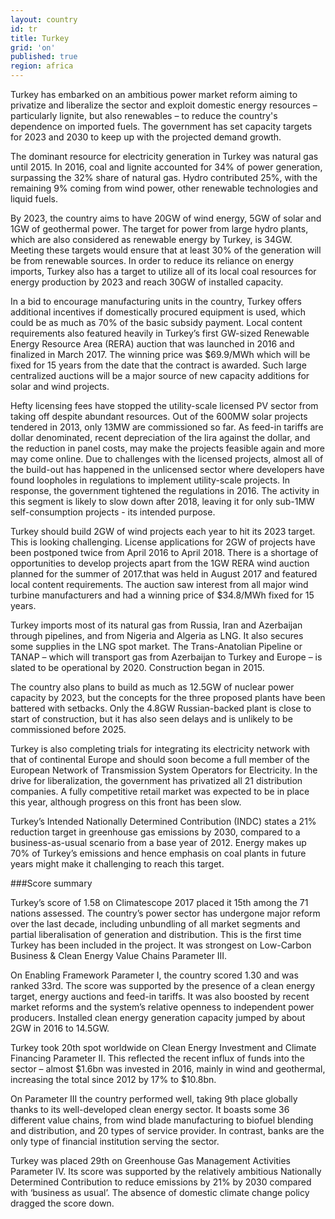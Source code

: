 ```yaml
---
layout: country
id: tr
title: Turkey
grid: 'on'
published: true
region: africa
---
```


Turkey has embarked on an ambitious power market reform aiming to privatize and liberalize the sector and exploit domestic energy resources – particularly lignite, but also renewables – to reduce the country's dependence on imported fuels. The government has set capacity targets for 2023 and 2030 to keep up with the projected demand growth.

The dominant resource for electricity generation in Turkey was natural gas until 2015. In 2016, coal and lignite accounted for 34% of power generation, surpassing the 32% share of natural gas. Hydro contributed 25%, with the remaining 9% coming from wind power, other renewable technologies and liquid fuels.

By 2023, the country aims to have 20GW of wind energy, 5GW of solar and 1GW of geothermal power. The target for power from large hydro plants, which are also considered as renewable energy by Turkey, is 34GW. Meeting these targets would ensure that at least 30% of the generation will be from renewable sources. In order to reduce its reliance on energy imports, Turkey also has a target to utilize all of its local coal resources for energy production by 2023 and reach 30GW of installed capacity. 

In a bid to encourage manufacturing units in the country, Turkey offers additional incentives if domestically procured equipment is used, which could be as much as 70% of the basic subsidy payment. Local content requirements also featured heavily in Turkey’s first GW-sized Renewable Energy Resource Area (RERA) auction that was launched in 2016 and finalized in March 2017. The winning price was $69.9/MWh which will be fixed for 15 years from the date that the contract is awarded. Such large centralized auctions will be a major source of new capacity additions for solar and wind projects.

Hefty licensing fees have stopped the utility-scale licensed PV sector from taking off despite abundant resources. Out of the 600MW solar projects tendered in 2013, only 13MW are commissioned so far. As feed-in tariffs are dollar denominated, recent depreciation of the lira against the dollar, and the reduction in panel costs, may make the projects feasible again and more may come online. Due to challenges with the licensed projects, almost all of the build-out has happened in the unlicensed sector where developers have found loopholes in regulations to implement utility-scale projects. In response, the government tightened the regulations in 2016. The activity in this segment is likely to slow down after 2018, leaving it for only sub-1MW self-consumption projects - its intended purpose.

Turkey should build 2GW of wind projects each year to hit its 2023 target. This is looking challenging. License applications for 2GW of projects have been postponed twice from April 2016 to April 2018. There is a shortage of opportunities to develop projects apart from the 1GW RERA wind auction planned for the summer of 2017.that was held in August 2017 and featured local content requirements. The auction saw interest from all major wind turbine manufacturers and had a winning price of $34.8/MWh fixed for 15 years. 

Turkey imports most of its natural gas from Russia, Iran and Azerbaijan through pipelines, and from Nigeria and Algeria as LNG. It also secures some supplies in the LNG spot market. The Trans-Anatolian Pipeline or TANAP – which will transport gas from Azerbaijan to Turkey and Europe – is slated to be operational by 2020. Construction began in 2015.

The country also plans to build as much as 12.5GW of nuclear power capacity by 2023, but the concepts for the three proposed plants have been battered with setbacks. Only the 4.8GW Russian-backed plant is close to start of construction, but it has also seen delays and is unlikely to be commissioned before 2025.

Turkey is also completing trials for integrating its electricity network with that of continental Europe and should soon become a full member of the European Network of Transmission System Operators for Electricity. In the drive for liberalization, the government has privatized all 21 distribution companies. A fully competitive retail market was expected to be in place this year, although progress on this front has been slow. 

Turkey’s Intended Nationally Determined Contribution (INDC) states a 21% reduction target in greenhouse gas emissions by 2030, compared to a business-as-usual scenario from a base year of 2012. Energy makes up 70% of Turkey’s emissions and hence emphasis on coal plants in future years might make it challenging to reach this target.

###Score summary

Turkey’s score of 1.58 on Climatescope 2017 placed it 15th among the 71 nations assessed. The country’s power sector has undergone major reform over the last decade, including unbundling of all market segments and partial liberalisation of generation and distribution. This is the first time Turkey has been included in the project. It was strongest on Low-Carbon Business & Clean Energy Value Chains Parameter III.

On Enabling Framework Parameter I, the country scored 1.30 and was ranked 33rd. The score was supported by the presence of a clean energy target, energy auctions and feed-in tariffs. It was also boosted by recent market reforms and the system’s relative openness to independent power producers. Installed clean energy generation capacity jumped by about 2GW in 2016 to 14.5GW.

Turkey took 20th spot worldwide on Clean Energy Investment and Climate Financing Parameter II. This reflected the recent influx of funds into the sector – almost $1.6bn was invested in 2016, mainly in wind and geothermal, increasing the total since 2012 by 17% to $10.8bn. 

On Parameter III the country performed well, taking 9th place globally thanks to its well-developed clean energy sector. It boasts some 36 different value chains, from wind blade manufacturing to biofuel blending and distribution, and 20 types of service provider. In contrast, banks are the only type of financial institution serving the sector.

Turkey was placed 29th on Greenhouse Gas Management Activities Parameter IV. Its score was supported by the relatively ambitious Nationally Determined Contribution to reduce emissions by 21% by 2030 compared with ‘business as usual’. The absence of domestic climate change policy dragged the score down.

